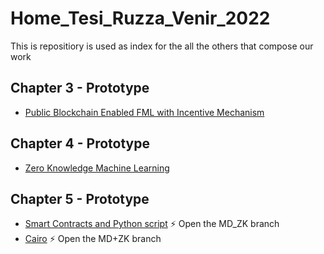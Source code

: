 # Home_Tesi_Ruzza_Venir_2022
This is repositiory is used as index for the all the others that compose our work

## Chapter 3 - Prototype
- [Public Blockchain Enabled FML with Incentive Mechanism](https://github.com/EdoardoV97/federated_ML/tree/master)

## Chapter 4 - Prototype
- [Zero Knowledge Machine Learning](https://github.com/EdoardoV97/ZK/tree/master)

## Chapter 5 - Prototype
- [Smart Contracts and Python script](https://github.com/EdoardoV97/federated_ML) ⚡ Open the MD_ZK branch
- [Cairo](https://github.com/EdoardoV97/ZK/tree/MD+ZK) ⚡ Open the MD+ZK branch

<!--
## Fee satisfiability - Z3 Python script
- TODO

## Testing blockchains
- TODO

## CIFAR10 and MNIST tests
- TODO
-->
